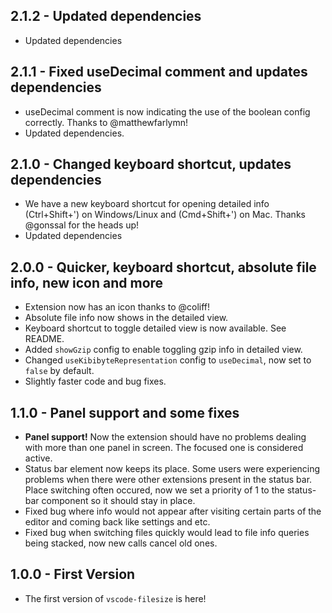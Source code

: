 ## 2.1.2 - Updated dependencies
- Updated dependencies
## 2.1.1 - Fixed useDecimal comment and updates dependencies
- useDecimal comment is now indicating the use of the boolean config correctly. Thanks to @matthewfarlymn!
- Updated dependencies.
## 2.1.0 - Changed keyboard shortcut, updates dependencies
- We have a new keyboard shortcut for opening detailed info (Ctrl+Shift+') on Windows/Linux and (Cmd+Shift+') on Mac. Thanks @gonssal for the heads up!
- Updated dependencies
## 2.0.0 - Quicker, keyboard shortcut, absolute file info, new icon and more
- Extension now has an icon thanks to @coliff!
- Absolute file info now shows in the detailed view.
- Keyboard shortcut to toggle detailed view is now available. See README.
- Added `showGzip` config to enable toggling gzip info in detailed view.
- Changed `useKibibyteRepresentation` config to `useDecimal`, now set to `false` by default.
- Slightly faster code and bug fixes.

## 1.1.0 - Panel support and some fixes
- **Panel support!** Now the extension should have no problems dealing with more than one panel in screen. The focused one is considered active.
- Status bar element now keeps its place. Some users were experiencing problems when there were other
extensions present in the status bar. Place switching often occured, now we set a priority of 1 to the status-bar component so it should stay in place.
- Fixed bug where info would not appear after visiting certain parts of the editor and coming back like settings and etc.
- Fixed bug when switching files quickly would lead to file info queries being stacked, now new calls cancel old ones.

## 1.0.0 - First Version
- The first version of `vscode-filesize` is here!